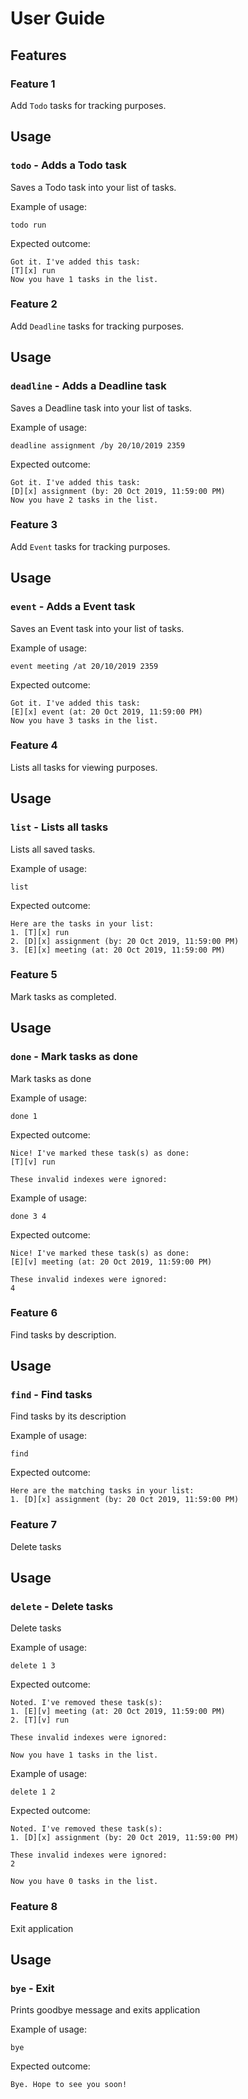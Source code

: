 # User Guide

## Features 

### Feature 1 
Add `Todo` tasks for tracking purposes.

## Usage

### `todo` - Adds a Todo task

Saves a Todo task into your list of tasks.

Example of usage: 

`todo run`

Expected outcome:

```
Got it. I've added this task:
[T][x] run
Now you have 1 tasks in the list.
```

### Feature 2
Add `Deadline` tasks for tracking purposes.

## Usage

### `deadline` - Adds a Deadline task

Saves a Deadline task into your list of tasks.

Example of usage: 

`deadline assignment /by 20/10/2019 2359`

Expected outcome:

```
Got it. I've added this task:
[D][x] assignment (by: 20 Oct 2019, 11:59:00 PM)
Now you have 2 tasks in the list.
```

### Feature 3
Add `Event` tasks for tracking purposes.

## Usage

### `event` - Adds a Event task

Saves an Event task into your list of tasks.

Example of usage: 

`event meeting /at 20/10/2019 2359`

Expected outcome:

```
Got it. I've added this task:
[E][x] event (at: 20 Oct 2019, 11:59:00 PM)
Now you have 3 tasks in the list.
```

### Feature 4
Lists all tasks for viewing purposes.

## Usage

### `list` - Lists all tasks

Lists all saved tasks.

Example of usage:

`list`

Expected outcome:

```
Here are the tasks in your list:
1. [T][x] run
2. [D][x] assignment (by: 20 Oct 2019, 11:59:00 PM)
3. [E][x] meeting (at: 20 Oct 2019, 11:59:00 PM)
```

### Feature 5
Mark tasks as completed.

## Usage

### `done` - Mark tasks as done

Mark tasks as done

Example of usage:

`done 1`

Expected outcome:

```
Nice! I've marked these task(s) as done:
[T][v] run

These invalid indexes were ignored:
```

Example of usage:

`done 3 4`

Expected outcome:

```
Nice! I've marked these task(s) as done:
[E][v] meeting (at: 20 Oct 2019, 11:59:00 PM)

These invalid indexes were ignored:
4
```

### Feature 6
Find tasks by description.

## Usage

### `find` - Find tasks

Find tasks by its description

Example of usage:

`find`

Expected outcome:

```
Here are the matching tasks in your list:
1. [D][x] assignment (by: 20 Oct 2019, 11:59:00 PM)
```

### Feature 7
Delete tasks

## Usage

### `delete` - Delete tasks

Delete tasks

Example of usage:

`delete 1 3`

Expected outcome:

```
Noted. I've removed these task(s):
1. [E][v] meeting (at: 20 Oct 2019, 11:59:00 PM)
2. [T][v] run

These invalid indexes were ignored:

Now you have 1 tasks in the list.
```

Example of usage:

`delete 1 2`

Expected outcome:

```
Noted. I've removed these task(s):
1. [D][x] assignment (by: 20 Oct 2019, 11:59:00 PM)

These invalid indexes were ignored:
2

Now you have 0 tasks in the list.
```

### Feature 8
Exit application

## Usage

### `bye` - Exit

Prints goodbye message and exits application

Example of usage:

`bye`

Expected outcome:

```
Bye. Hope to see you soon!
```